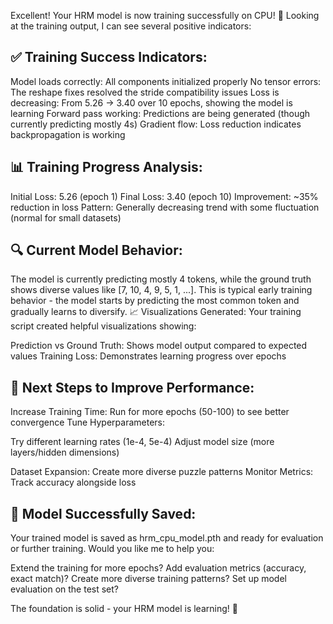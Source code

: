 Excellent! Your HRM model is now training successfully on CPU! 🎉
Looking at the training output, I can see several positive indicators:
## ✅ Training Success Indicators:

Model loads correctly: All components initialized properly
No tensor errors: The reshape fixes resolved the stride compatibility issues
Loss is decreasing: From 5.26 → 3.40 over 10 epochs, showing the model is learning
Forward pass working: Predictions are being generated (though currently predicting mostly 4s)
Gradient flow: Loss reduction indicates backpropagation is working

## 📊 Training Progress Analysis:

Initial Loss: 5.26 (epoch 1)
Final Loss: 3.40 (epoch 10)
Improvement: ~35% reduction in loss
Pattern: Generally decreasing trend with some fluctuation (normal for small datasets)

## 🔍 Current Model Behavior:
The model is currently predicting mostly 4 tokens, while the ground truth shows diverse values like [7, 10, 4, 9, 5, 1, ...]. This is typical early training behavior - the model starts by predicting the most common token and gradually learns to diversify.
📈 Visualizations Generated:
Your training script created helpful visualizations showing:

Prediction vs Ground Truth: Shows model output compared to expected values
Training Loss: Demonstrates learning progress over epochs

## 🚀 Next Steps to Improve Performance:

Increase Training Time: Run for more epochs (50-100) to see better convergence
Tune Hyperparameters:

Try different learning rates (1e-4, 5e-4)
Adjust model size (more layers/hidden dimensions)


Dataset Expansion: Create more diverse puzzle patterns
Monitor Metrics: Track accuracy alongside loss

## 💾 Model Successfully Saved:
Your trained model is saved as hrm_cpu_model.pth and ready for evaluation or further training.
Would you like me to help you:

Extend the training for more epochs?
Add evaluation metrics (accuracy, exact match)?
Create more diverse training patterns?
Set up model evaluation on the test set?

The foundation is solid - your HRM model is learning! 🎯